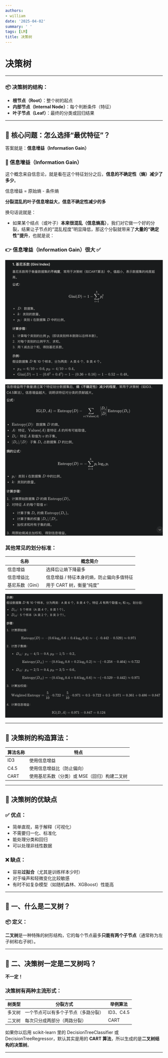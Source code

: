 ```yaml
---
authors:
- william
date: '2025-04-02'
summary: ' '
tags: [LM]
title: 决策树
---
```


# 决策树

---

### **📦 决策树的结构：**

- **根节点（Root）**：整个树的起点
- **内部节点（Internal Node）**：每个判断条件（特征）
- **叶子节点（Leaf）**：最终的分类或回归结果

---

## **🎯 核心问题：怎么选择“最优特征”？**

答案就是：**信息增益（Information Gain）**

### **🔑 信息增益（Information Gain）**

这个概念来自信息论，就是看在这个特征划分之后，**信息的不确定性（熵）减少了多少**。

信息增益 = 原始熵 - 条件熵

**分裂混乱的叶子信息增益大，信息不确定性减少的多**

换句话说就是：

- 如果某个结点（或叶子）**本来很混乱（信息熵高）**，我们对它做一个好的分裂，结果让子节点的“混乱程度”明显降低，那这个分裂就带来了**大量的“确定性”提升**，也就是说：

### **👉 信息增益（Information Gain）很大 ✅**

![](output1.png)

![](output2.png)

### **其他常见的划分标准：**

| **名称** | **概念简介** |
| --- | --- |
| 信息增益 | 选择后让熵下降最多 |
| 信息增益比 | 信息增益 / 特征本身的熵，防止偏向多值特征 |
| 基尼系数（Gini） | 用于 CART 树，衡量“纯度” |

![](output3.png)

---

## **🧱 决策树的构造算法：**

| **算法名称** | **特点** |
| --- | --- |
| ID3 | 使用信息增益 |
| C4.5 | 使用信息增益比（防止偏向） |
| CART | 使用基尼系数（分类）或 MSE（回归）构建二叉树 |

---

## **🧠 决策树的优缺点**

### **✅ 优点：**

- 简单直观，易于解释（可视化）
- 不需要归一化、标准化
- 能处理分类和回归
- 可以处理非线性数据

### **❌ 缺点：**

- 容易**过拟合**（尤其是训练样本少时）
- 对于噪声和轻微变化比较敏感
- 有时不如复杂模型（如随机森林、XGBoost）性能高

---

## **🧩 一、什么是二叉树？**

### **📦 定义：**

**二叉树**是一种特殊的树形结构，它的每个节点最多**只能有两个子节点**（通常称为左子树和右子树）。

---

## **🌳 二、决策树一定是二叉树吗？**

**不一定！**

### **决策树有两种主流形式：**

| **树类型** | **分裂方式** | **举例算法** |
| --- | --- | --- |
| 多叉树 | 一个节点可以有多个子节点（多路分裂） | ID3、C4.5 |
| 二叉树 | 每次只分成两部分（两路分裂） | CART |

如果你以后用 scikit-learn 里的 DecisionTreeClassifier 或 DecisionTreeRegressor，默认其实是用的 **CART 算法**，所以生成的是**二叉树结构的决策树**。

---